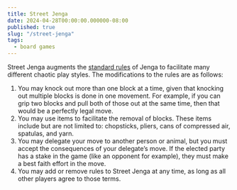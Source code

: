 ```yaml
---
title: Street Jenga
date: 2024-04-28T00:00:00.000000-08:00
published: true
slug: "/street-jenga"
tags:
  - board games
---
```


Street Jenga augments the [standard rules](https://www.jenga.com/about.php) of Jenga to facilitate many different chaotic play styles. The modifications to the rules are as follows:

1. You may knock out more than one block at a time, given that knocking out multiple blocks is done in one movement. For example, if you can grip two blocks and pull both of those out at the same time, then that would be a perfectly legal move.
2. You may use items to facilitate the removal of blocks. These items include but are not limited to: chopsticks, pliers, cans of compressed air, spatulas, and yarn.
3. You may delegate your move to another person or animal, but you must accept the consequences of your delegate’s move. If the elected party has a stake in the game (like an opponent for example), they must make a best faith effort in the move.
4. You may add or remove rules to Street Jenga at any time, as long as all other players agree to those terms.

